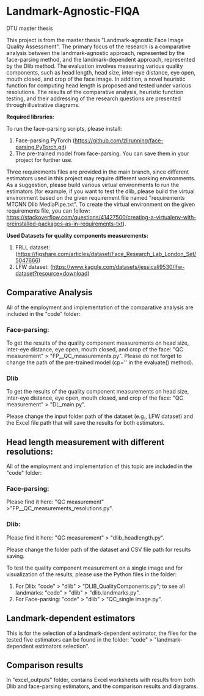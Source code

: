 # Landmark-Agnostic-FIQA
DTU master thesis

This project is from the master thesis "Landmark-agnostic Face Image Quality Assessment". The primary focus of the research is a comparative analysis between the landmark-agnostic approach, represented by the face-parsing method, and the landmark-dependent approach, represented by the Dlib method. The evaluation involves measuring various quality components, such as head length, head size, inter-eye distance, eye open, mouth closed, and crop of the face image. In addition, a novel heuristic function for computing head length is proposed and tested under various resolutions. The results of the comparative analysis, heuristic function testing, and their addressing of the research questions are presented through illustrative diagrams.

**Required libraries:**

To run the face-parsing scripts, please install: 
1. Face-parsing.PyTorch (https://github.com/zllrunning/face-parsing.PyTorch.git)
2. The pre-trained model from face-parsing. You can save them in your project for further use.

Three requirements files are provided in the main branch, since different estimators used in this project may require different working environments. As a suggestion, please build various virtual environments to run the estimators (for example, if you want to test the dlib, please build the virtual environment based on the given requirement file named "requirements MTCNN Dlib MediaPipe.txt". To create the virtual environment on the given requirements file, you can follow: https://stackoverflow.com/questions/41427500/creating-a-virtualenv-with-preinstalled-packages-as-in-requirements-txt). 

**Used Datasets for quality components measurements:**
1. FRLL dataset: (https://figshare.com/articles/dataset/Face_Research_Lab_London_Set/5047666)
2. LFW dataset: (https://www.kaggle.com/datasets/jessicali9530/lfw-dataset?resource=download)

## Comparative Analysis
All of the employment and implementation of the comparative analysis are included in the "code" folder:

### Face-parsing:
To get the results of the quality component measurements on head size, inter-eye distance, eye open, mouth closed, and crop of the face: "QC measurement" > "FP__QC_measurements.py".
Please do not forget to change the path of the pre-trained model (cp='' in the evaluate() method).

### Dlib
To get the results of the quality component measurements on head size, inter-eye distance, eye open, mouth closed, and crop of the face: "QC measurement" > "DL_main.py".

Please change the input folder path of the dataset (e.g., LFW dataset) and the Excel file path that will save the results for both estimators.

## Head length measurement with different resolutions:
All of the employment and implementation of this topic are included in the "code" folder:
### Face-parsing: 
Please find it here: "QC measurement" >"FP__QC_measurements_resolutions.py".
### Dlib:
Please find it here: "QC measurement" > "dlib_headlength.py".

Please change the folder path of the dataset and CSV file path for results saving.

To test the quality component measurement on a single image and for visualization of the results, please use the Python files in the folder:
1. For Dlib: "code" > "dlib" > "DLIB_QualityComponents.py"; to see all landmarks:  "code" > "dlib" > "dlib.landmarks.py".
2. For Face-parsing: "code" > "dlib" > "QC_single image.py".

## Landmark-dependent estimators
This is for the selection of a landmark-dependent estimator, the files for the tested five estimators can be found in the folder: "code" > "landmark-dependent estimators selection".


## Comparison results
In "excel_outputs" folder, contains Excel worksheets with results from both Dlib and face-parsing estimators, and the comparison results and diagrams.
